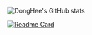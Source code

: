 ![DongHee's GitHub stats](https://github-readme-stats.vercel.app/api?username=high-east&show_icons=true&theme=onedark)

[![Readme Card](https://github-readme-stats.vercel.app/api/pin/?username=high-east&repo=boaz)](https://github.com/minsuk-sung/boaz-adv-project)
